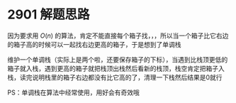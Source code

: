 # 2901 解题思路

因为要求用 $O(n)$ 的算法，肯定不能直接每个箱子找，，，所以当一个箱子比它右边的箱子高的时候可以一起找右边更高的箱子，于是想到了单调栈

维护一个单调栈（实际上是两个啦，还要保存箱子的下标），当遇到比栈顶更低的箱子就入栈，遇到更高的箱子就把栈顶出栈然后看新的栈顶，栈空肯定把箱子入栈，读完说明栈里的箱子右边都没有比它高的了，清理一下栈然后结果是0就行

PS：单调栈在算法中经常使用，用好会有奇效哦
